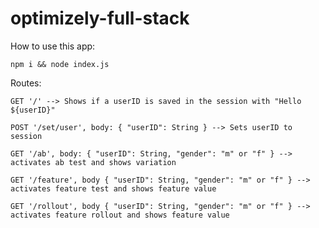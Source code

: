 # optimizely-full-stack

How to use this app:
```
npm i && node index.js
```

Routes:
```
GET '/' --> Shows if a userID is saved in the session with "Hello ${userID}"
```

```
POST '/set/user', body: { "userID": String } --> Sets userID to session
```

```
GET '/ab', body: { "userID": String, "gender": "m" or "f" } --> activates ab test and shows variation
```

```
GET '/feature', body { "userID": String, "gender": "m" or "f" } --> activates feature test and shows feature value
```

```
GET '/rollout', body { "userID": String, "gender": "m" or "f" } --> activates feature rollout and shows feature value
```
